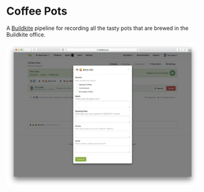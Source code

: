 # Coffee Pots

A [Buildkite](https://buildkite.com) pipeline for recording all the tasty pots that are brewed in the Buildkite office.

![Screenshot](screenshot.png)
